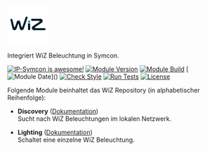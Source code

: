 [![Image](imgs/logo.png)](https://www.wizconnected.com/de-de)  

Integriert WiZ Beleuchtung in Symcon.  

[![IP-Symcon is awesome!](https://img.shields.io/badge/IP--Symcon-8.0-blue.svg)](https://www.symcon.de)
[![Module Version](https://img.shields.io/badge/Module_Version-1.0-blue.svg)]()
[![Module Build](https://img.shields.io/badge/Module_Build-2-blue.svg)]()
[![Module Date](https://img.shields.io/badge/Module_Date-20250529_(29.05.2025)-blue.svg)]()  
[![Check Style](https://github.com/ubittner/SymconWiZ/workflows/Check%20Style/badge.svg)](https://github.com/ubittner/SymconWiZ/actions)
[![Run Tests](https://github.com/ubittner/SymconWiZ/workflows/Run%20Tests/badge.svg)](https://github.com/ubittner/SymconWiZ/actions)
[![License](https://img.shields.io/badge/License-CC%20BY--NC--SA%204.0-green.svg)](https://creativecommons.org/licenses/by-nc-sa/4.0/)

Folgende Module beinhaltet das WiZ Repository (in alphabetischer Reihenfolge):

- __Discovery__ ([Dokumentation](Discovery))  
  	Sucht nach WiZ Beleuchtungen im lokalen Netzwerk.

- __Lighting__ ([Dokumentation](Lighting))  
	Schaltet eine einzelne WiZ Beleuchtung. 